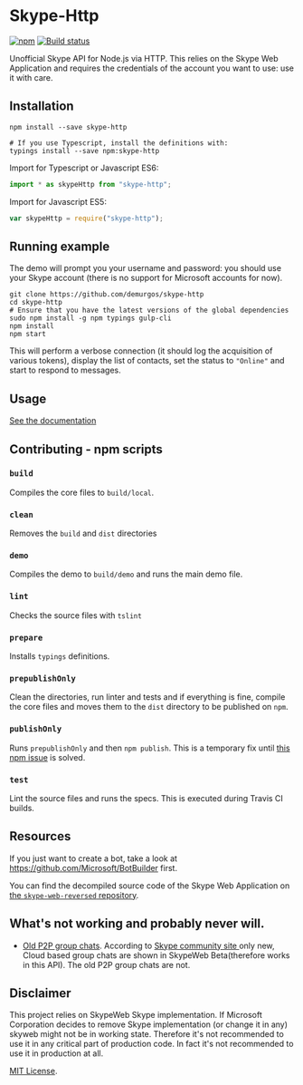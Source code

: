 # Skype-Http

[![npm](https://img.shields.io/npm/v/skype-http.svg?maxAge=2592000)](https://www.npmjs.com/package/skype-http)
[![Build status](https://img.shields.io/travis/demurgos/skype-http/master.svg?maxAge=2592000)](https://travis-ci.org/demurgos/skype-http)

Unofficial Skype API for Node.js via HTTP.
This relies on the Skype Web Application and requires the credentials of the account you want to use: use it with care.

## Installation

````shell
npm install --save skype-http

# If you use Typescript, install the definitions with:
typings install --save npm:skype-http
````

Import for Typescript or Javascript ES6:
````ts
import * as skypeHttp from "skype-http";
````

Import for Javascript ES5:
````js
var skypeHttp = require("skype-http");
````

## Running example

The demo will prompt you your username and password: you should use your Skype account (there is no support for
Microsoft accounts for now).

````shell
git clone https://github.com/demurgos/skype-http
cd skype-http
# Ensure that you have the latest versions of the global dependencies
sudo npm install -g npm typings gulp-cli
npm install
npm start
````

This will perform a verbose connection (it should log the acquisition of various tokens), display the list of contacts,
set the status to `"Online"` and start to respond to messages.

## Usage

[See the documentation](./doc/api/package.md)

## Contributing - npm scripts

### `build`

Compiles the core files to `build/local`.

### `clean`

Removes the `build` and `dist` directories

### `demo`

Compiles the demo to `build/demo` and runs the main demo file.

### `lint`

Checks the source files with `tslint`

### `prepare`

Installs `typings` definitions.

### `prepublishOnly`

Clean the directories, run linter and tests and if everything is fine, compile the core files and moves them to the `dist` directory to be published on `npm`.

### `publishOnly`

Runs `prepublishOnly` and then `npm publish`. This is a temporary fix until [this npm issue](https://github.com/npm/npm/issues/10074) is solved.

### `test`

Lint the source files and runs the specs.
This is executed during Travis CI builds.

## Resources

If you just want to create a bot, take a look at https://github.com/Microsoft/BotBuilder first.

You can find the decompiled source code of the Skype Web Application on [the `skype-web-reversed` repository](https://github.com/demurgos/skype-web-reversed).

## What's not working and probably never will.
* [Old P2P group chats](https://github.com/ShyykoSerhiy/skyweb/issues/6). According to  [Skype community site ](http://community.skype.com/t5/Skype-for-Web-Beta/Group-chats-missing-on-skype-web/td-p/3884218) only new, Cloud based group chats are shown in SkypeWeb Beta(therefore works in this API). The old P2P group chats are not.  

## Disclaimer 
This project relies on SkypeWeb Skype implementation. If Microsoft Corporation decides to remove Skype
implementation (or change it in any) skyweb might not be in working state. Therefore it's not recommended to use it 
in any critical part of production code. In fact it's not recommended to use it in production at all.

[MIT License](https://github.com/demurgos/skype-http/blob/master/LICENSE.md).
